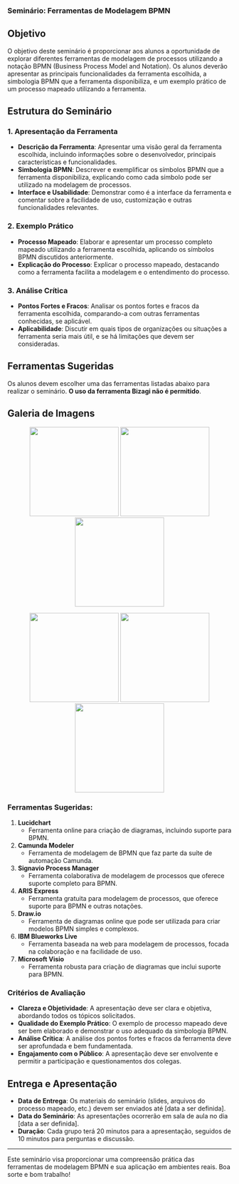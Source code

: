 ### Seminário: Ferramentas de Modelagem BPMN

## Objetivo
O objetivo deste seminário é proporcionar aos alunos a oportunidade de explorar diferentes ferramentas de modelagem de processos utilizando a notação BPMN (Business Process Model and Notation). Os alunos deverão apresentar as principais funcionalidades da ferramenta escolhida, a simbologia BPMN que a ferramenta disponibiliza, e um exemplo prático de um processo mapeado utilizando a ferramenta.

## Estrutura do Seminário

### 1. Apresentação da Ferramenta
- **Descrição da Ferramenta**: Apresentar uma visão geral da ferramenta escolhida, incluindo informações sobre o desenvolvedor, principais características e funcionalidades.
- **Simbologia BPMN**: Descrever e exemplificar os símbolos BPMN que a ferramenta disponibiliza, explicando como cada símbolo pode ser utilizado na modelagem de processos.
- **Interface e Usabilidade**: Demonstrar como é a interface da ferramenta e comentar sobre a facilidade de uso, customização e outras funcionalidades relevantes.

### 2. Exemplo Prático
- **Processo Mapeado**: Elaborar e apresentar um processo completo mapeado utilizando a ferramenta escolhida, aplicando os símbolos BPMN discutidos anteriormente.
- **Explicação do Processo**: Explicar o processo mapeado, destacando como a ferramenta facilita a modelagem e o entendimento do processo.

### 3. Análise Crítica
- **Pontos Fortes e Fracos**: Analisar os pontos fortes e fracos da ferramenta escolhida, comparando-a com outras ferramentas conhecidas, se aplicável.
- **Aplicabilidade**: Discutir em quais tipos de organizações ou situações a ferramenta seria mais útil, e se há limitações que devem ser consideradas.

## Ferramentas Sugeridas

Os alunos devem escolher uma das ferramentas listadas abaixo para realizar o seminário. **O uso da ferramenta Bizagi não é permitido**.


## Galeria de Imagens

<p align="center">
  <img src="https://play-lh.googleusercontent.com/o4vT3StM8rw3Hn15GMtLjuTA6VUWt6jxDvV4d5ahKj9E9nGaLut06tM83NESuTBr-t0" width="200" />
  <img src="https://camunda.com/wp-content/uploads/2020/05/logo-camunda-black.svg" width="200" />
  <img src="https://www.signavio.com/img/logo-blue.png" width="200" />
</p>

<p align="center">
  <img src="https://encrypted-tbn0.gstatic.com/images?q=tbn:ANd9GcTn5fEk_tTYILbNkw52Yabk0inctmAB-xAw-g&s" width="200" />
  <img src="https://miro.medium.com/v2/resize:fit:267/1*CalM6rOuHxReY6W-rE01lw.png" width="200" />
  <img src="https://encrypted-tbn0.gstatic.com/images?q=tbn:ANd9GcQydbNZwMo9qBHQdBzd0jQvV2MSj9UT0IuYmA&s" width="200" />
</p>

### Ferramentas Sugeridas:
1. **Lucidchart**
   - Ferramenta online para criação de diagramas, incluindo suporte para BPMN.
2. **Camunda Modeler**
   - Ferramenta de modelagem de BPMN que faz parte da suíte de automação Camunda.
3. **Signavio Process Manager**
   - Ferramenta colaborativa de modelagem de processos que oferece suporte completo para BPMN.
4. **ARIS Express**
   - Ferramenta gratuita para modelagem de processos, que oferece suporte para BPMN e outras notações.
5. **Draw.io**
   - Ferramenta de diagramas online que pode ser utilizada para criar modelos BPMN simples e complexos.
6. **IBM Blueworks Live**
   - Ferramenta baseada na web para modelagem de processos, focada na colaboração e na facilidade de uso.
7. **Microsoft Visio**
   - Ferramenta robusta para criação de diagramas que inclui suporte para BPMN.

### Critérios de Avaliação
- **Clareza e Objetividade**: A apresentação deve ser clara e objetiva, abordando todos os tópicos solicitados.
- **Qualidade do Exemplo Prático**: O exemplo de processo mapeado deve ser bem elaborado e demonstrar o uso adequado da simbologia BPMN.
- **Análise Crítica**: A análise dos pontos fortes e fracos da ferramenta deve ser aprofundada e bem fundamentada.
- **Engajamento com o Público**: A apresentação deve ser envolvente e permitir a participação e questionamentos dos colegas.

## Entrega e Apresentação
- **Data de Entrega**: Os materiais do seminário (slides, arquivos do processo mapeado, etc.) devem ser enviados até [data a ser definida].
- **Data do Seminário**: As apresentações ocorrerão em sala de aula no dia [data a ser definida].
- **Duração**: Cada grupo terá 20 minutos para a apresentação, seguidos de 10 minutos para perguntas e discussão.

---

Este seminário visa proporcionar uma compreensão prática das ferramentas de modelagem BPMN e sua aplicação em ambientes reais. Boa sorte e bom trabalho!
